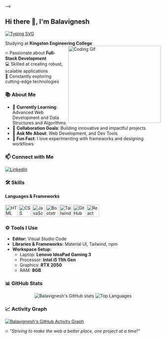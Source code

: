<!-- - 👋 Hi, I’m @Balavignesh-J
- 👀 I’m interested in Full stack web dev and coding
- 🌱 I’m currently learning Python
- 📫 How to reach me https://www.linkedin.com/in/bala-vignesh-9061a4292/
- 🎮 My Hobby I don’t just play games; I live a thousand lives in a single evening.

<!---
Balavignesh-J/Balavignesh-J is a ✨ special ✨ repository because its `README.md` (this file) appears on your GitHub profile.
You can click the Preview link to take a look at your changes.
---> -->

## Hi there 👋, I'm **Balavignesh**

[![Typing SVG](https://readme-typing-svg.herokuapp.com?font=Fira+Code&pause=1000&width=435&lines=Web+developer;React;Tailwind;Bootstrap;HTML;CSS;Javascript;Github)](https://git.io/typing-svg)

Studying at **Kingston Engineering College**  
<img align="right"
src="https://i.pinimg.com/originals/47/f0/34/47f0342cec72b800463bf003eac1257e.gif"
alt="Coding Gif" width="300" height="250" />  

🔥 Passionate about **Full-Stack Development**  
💻 Skilled at creating robust, scalable applications  
🚀 Constantly exploring cutting-edge technologies  

### 📚 About Me  
- 🌱 **Currently Learning**: Advanced Web Development and Data Structures and Algorithms  
- 🤝 **Collaboration Goals**: Building innovative and impactful projects  
- 💬 **Ask Me About**: Web Development, and Dev Tools  
- 🎉 **Fun Fact**: I love experimenting with frameworks and designing workflows  

### 📫 Connect with Me  

<p align="left">
  <a href="https://www.linkedin.com/in/bala-vignesh-9061a4292" target="_blank">
    <img src="https://img.shields.io/badge/LinkedIn-blue?style=for-the-badge&logo=linkedin&logoColor=white" alt="LinkedIn" />
  </a>
</p>

### 🛠️ Skills  
#### **Languages & Frameworks**  
<p align="left">
  <img height="40" src="https://img.icons8.com/color/48/000000/html-5.png" alt="HTML" title="HTML" />
  <img height="40" src="https://img.icons8.com/color/48/000000/css3.png" alt="CSS" title="CSS" />
  <img height="40" src="https://img.icons8.com/color/48/000000/javascript.png" alt="JavaScript" title="JavaScript" />
  <img height="40" src="https://img.icons8.com/color/48/000000/bootstrap.png" alt="Bootstrap" title="Bootstrap" />
  <img height="40" src="https://img.icons8.com/color/48/tailwindcss.png" alt="Tailwind CSS" title="Tailwind CSS" />
  <img height="40" src="https://img.icons8.com/color/48/000000/github.png" alt="GitHub" title="GitHub" />
  <img height="40" src="https://img.icons8.com/?size=100&id=bzf0DqjXFHIW&format=png&color=000000" alt="React" title="React" />
</p>

### ⚙️ Tools I Use  
- **Editor:** Visual Studio Code  
- **Libraries & Frameworks:** Material UI, Tailwind, npm  
- **Workspace Setup:**  
  - Laptop: **Lenovo IdeaPad Gaming 3**  
  - Processor: **Intel i5 11th Gen**  
  - Graphics: **RTX 2050**  
  - RAM: **8GB**  

### 📊 GitHub Stats  
<p align="center">
  <img src="https://github-readme-stats.vercel.app/api?username=balavignesh-j&show_icons=true&theme=radical" alt="Balavignesh's GitHub stats" />
  <img src="https://github-readme-stats.vercel.app/api/top-langs/?username=balavignesh-j&layout=compact&theme=radical" alt="Top Languages" />
</p>

### 📈 Activity Graph  
[![Balavignesh's GitHub Activity Graph](https://github-readme-activity-graph.vercel.app/graph?username=balavignesh-j&bg_color=0d1117&color=79fe96&line=7dd3fc&point=f5a623&area=true&hide_border=true)](https://github.com/ashutosh00710/github-readme-activity-graph)

🔥 *"Striving to make the web a better place, one project at a time!"*
